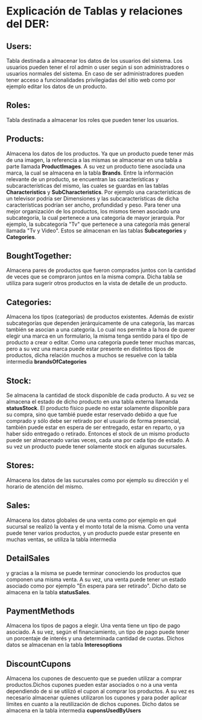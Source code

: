 <h1>Explicación de Tablas y relaciones del DER:</h3>
<h2>Users:</h2>
Tabla destinada a almacenar los datos de los usuarios del sistema. Los usuarios pueden tener el rol admin o user según si son administradores o usuarios normales del sistema. En caso de ser administradores pueden tener acceso a funcionalidades privilegiadas del sitio web como por ejemplo editar los datos de un producto.

<h2>Roles:</h2>
Tabla destinada a almacenar los roles que pueden tener los usuarios.

<h2>Products:</h2>
Almacena los datos de los productos. Ya que un producto puede tener más de una imagen, la referencia a las mismas se almacenar en una tabla a parte llamada <b>ProductImages</b>.
A su vez un producto tiene asociada una marca, la cual se almacena en la tabla <b>Brands</b>. Entre la información relevante de un producto, se encuentran las características y subcaracterísticas del mismo, las cuales se guardas en las tablas <b>Characteristics</b> y <b>SubCharacteristics</b>. Por ejemplo una características de un televisor podría ser Dimensiones y las subcaracterísticas de dicha características podrían ser ancho, profundidad y peso.
Para tener una mejor organización de los productos, los mismos tienen asociado una subcategoría, la cual pertenece a una categoría de mayor jerarquía. Por ejemplo, la subcategoría "Tv" que pertenece a una categoría más general llamada "Tv y Video". Estos se almacenan en las tablas <b>Subcategories</b> y <b>Categories</b>.

<h2>BoughtTogether:</h2>
Almacena pares de productos que fueron comprados juntos con la cantidad de veces que se compraron juntos en la misma compra. Dicha tabla se utiliza para sugerir otros productos en la vista de detalle de un producto.

<h2>Categories:</h2>
Almacena los tipos (categorías) de productos existentes. Además de existir subcategorías que dependen jerárquicamente de una categoría, las marcas también se asocian a una categoría. Lo cual nos permite a la hora de querer elegir una marca en un formulario, la misma tenga sentido para el tipo de producto a crear o editar. Como una categoría puede tener muchas marcas, pero a su vez una marca puede estar presente en distintos tipos de productos, dicha relación muchos a muchos se resuelve con la tabla intermedia <b>brandsOfCategories</b>

<h2>Stock:</h2>
Se almacena la cantidad de stock disponible de cada producto. A su vez se almacena el estado de dicho producto en una tabla externa llamanda <b>statusStock</b>.
El producto físico puede no estar solamente disponible para su compra, sino que tambié puede estar reservado debido a que fue comprado y sólo debe ser retirado por el usuario de forma presencial, también puede estar en espera de ser entregado, estar en reparto, o ya haber sido entregado o retirado. Entonces el stock de un mismo producto puede ser almacenado varias veces, cada una por cada tipo de estado. A su vez un producto puede tener solamente stock en algunas sucursales.

<h2>Stores:</h2>
Almacena los datos de las sucursales como por ejemplo su dirección y el horario de atención del mismo.

<h2>Sales:</h2>
Almacena los datos globales de una venta como por ejemplo en qué sucursal se realizó la venta y el monto total de la misma. Como una venta puede tener varios productos, y un producto puede estar presente en muchas ventas, se utiliza la tabla intermedia <h2>DetailSales</h2> y gracias a la misma se puede terminar conociendo los productos que componen una misma venta.
A su vez, una venta puede tener un estado asociado como por ejemplo "En espera para ser retirado". Dicho dato se almacena en la tabla <b>statusSales</b>.

<h2>PaymentMethods</h2>
Almacena los tipos de pagos a elegir. Una venta tiene un tipo de pago asociado. A su vez, según el financiamiento, un tipo de pago puede tener un porcentaje de interés y una determinada cantidad de cuotas. Dichos datos se almacenan en la tabla <b>Interesoptions</b>

<h2>DiscountCupons</h2>
Almacena los cupones de descuento que se pueden utilizar a comprar productos.Dichos cupones pueden estar asociados o no a una venta dependiendo de si se utilizó el cupon al comprar los productos. A su vez es necesario almacenar quienes utilizaron los cupones y para poder aplicar límites en cuanto a la reutilización de dichos cupones. Dicho datos se almacena en la tabla intermedia <b>cuponsUsedByUsers</b>

